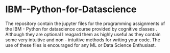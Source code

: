 # IBM--Python-for-Datascience
The repository contain the jupyter  files for the programming assignments of the IBM - Python for datascience course provided by cognitive classes . Although they are optional I reagard them as highly useful as they contain some very intuitive and non - intuitive methods for writing your code.
The use of these files is encouraged for any ML or Data Science Enthusiast.

